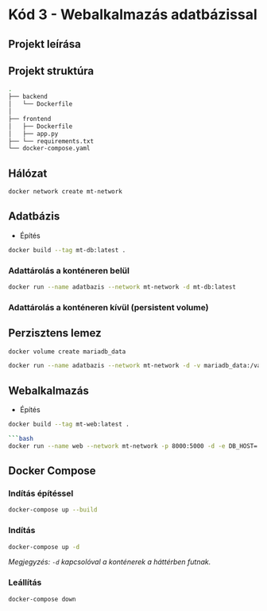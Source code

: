 # Kód 3 - Webalkalmazás adatbázissal

## Projekt leírása

## Projekt struktúra

```bash
.
├── backend
│   └── Dockerfile
│
├── frontend
│   ├── Dockerfile
│   ├── app.py
├── └── requirements.txt
└── docker-compose.yaml

```

## Hálózat

```bash
docker network create mt-network
```

## Adatbázis

- Építés

```bash
docker build --tag mt-db:latest .
```

### Adattárolás a konténeren belül

```bash
docker run --name adatbazis --network mt-network -d mt-db:latest
```

### Adattárolás a konténeren kívül (persistent volume)

## Perzisztens lemez

```bash
docker volume create mariadb_data
```

```bash
docker run --name adatbazis --network mt-network -d -v mariadb_data:/var/lib/mysql mt-db:latest
```

## Webalkalmazás

- Építés

````bash
docker build --tag mt-web:latest .

```bash
docker run --name web --network mt-network -p 8000:5000 -d -e DB_HOST='adatbazis' -e DB_USER='root' -e DB_PASS='2NUW-a5QdH-8fAXy' -e DB_NAME='adatbazis' mt-web:latest
````


## Docker Compose

### Indítás építéssel

```bash
docker-compose up --build
```

### Indítás

```bash
docker-compose up -d
```

_Megjegyzés: `-d` kapcsolóval a konténerek a háttérben futnak._

### Leállítás

```bash
docker-compose down
```